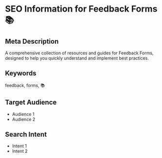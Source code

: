 # SEO Information for Feedback Forms 📚

## Meta Description
A comprehensive collection of resources and guides for Feedback Forms, designed to help you quickly understand and implement best practices.

## Keywords
feedback, forms, 📚

## Target Audience
- Audience 1
- Audience 2

## Search Intent
- Intent 1
- Intent 2
